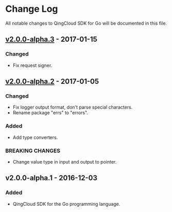 # Change Log
All notable changes to QingCloud SDK for Go will be documented in this file.

## [v2.0.0-alpha.3] - 2017-01-15

### Changed

- Fix request signer.

## [v2.0.0-alpha.2] - 2017-01-05

### Changed

- Fix logger output format, don't parse special characters.
- Rename package "errs" to "errors".

### Added

- Add type converters.

### BREAKING CHANGES

- Change value type in input and output to pointer.

## v2.0.0-alpha.1 - 2016-12-03

### Added

- QingCloud SDK for the Go programming language.

[v2.0.0-alpha.3]: https://github.com/yunify/qingcloud-sdk-go/compare/v2.0.0-alpha.2...v2.0.0-alpha.3
[v2.0.0-alpha.2]: https://github.com/yunify/qingcloud-sdk-go/compare/v2.0.0-alpha.1...v2.0.0-alpha.2
